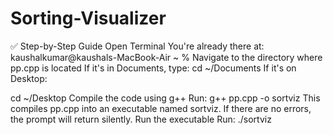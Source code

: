 # Sorting-Visualizer
✅ Step-by-Step Guide
Open Terminal
You're already there at:
kaushalkumar@kaushals-MacBook-Air ~ %
Navigate to the directory where pp.cpp is located
If it's in Documents, type:
cd ~/Documents
If it's on Desktop:

cd ~/Desktop
Compile the code using g++
Run:
g++ pp.cpp -o sortviz
This compiles pp.cpp into an executable named sortviz.
If there are no errors, the prompt will return silently.
Run the executable
Run:
./sortviz

